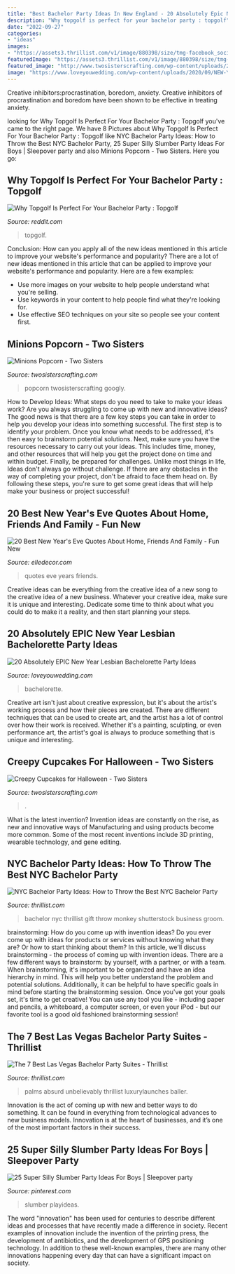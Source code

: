 ```yaml
---
title: "Best Bachelor Party Ideas In New England - 20 Absolutely Epic New Year Lesbian Bachelorette Party Ideas"
description: "Why topgolf is perfect for your bachelor party : topgolf"
date: "2022-09-27"
categories:
- "ideas"
images:
- "https://assets3.thrillist.com/v1/image/880398/size/tmg-facebook_social.jpg"
featuredImage: "https://assets3.thrillist.com/v1/image/880398/size/tmg-facebook_social.jpg"
featured_image: "http://www.twosisterscrafting.com/wp-content/uploads/2017/06/minion-popcorn-facebook.jpg"
image: "https://www.loveyouwedding.com/wp-content/uploads/2020/09/NEW-YEAR-lesbian-bachelorette-party-b.jpg"
---
```



Creative inhibitors:procrastination, boredom, anxiety.
Creative inhibitors of procrastination and boredom have been shown to be effective in treating anxiety.

	

		
looking for Why Topgolf Is Perfect For Your Bachelor Party : Topgolf you've came to the right page. We have 8 Pictures about Why Topgolf Is Perfect For Your Bachelor Party : Topgolf like NYC Bachelor Party Ideas: How to Throw the Best NYC Bachelor Party, 25 Super Silly Slumber Party Ideas For Boys | Sleepover party and also Minions Popcorn - Two Sisters. Here you go:
		
    
## Why Topgolf Is Perfect For Your Bachelor Party : Topgolf

<img loading=lazy src="https://external-preview.redd.it/0JYOUPb36_Qc_OkX4lE0gPlyvuYexxuQaAGaDIuveqE.jpg?auto=webp&amp;s=4d9700cc5f6718f1b90f4c9764344c44558d3c1e" onerror="this.onerror=null;this.src='https://tse4.mm.bing.net/th?id=OIP.O0Aiv7EIGr8wf1VSJINhfQHaE6&amp;pid=15.1';" alt="Why Topgolf Is Perfect For Your Bachelor Party : Topgolf">

_Source: reddit.com_

>topgolf. 

	

Conclusion: How can you apply all of the new ideas mentioned in this article to improve your website's performance and popularity?
There are a lot of new ideas mentioned in this article that can be applied to improve your website's performance and popularity. Here are a few examples: 
- Use more images on your website to help people understand what you're selling. 
- Use keywords in your content to help people find what they're looking for. 
- Use effective SEO techniques on your site so people see your content first.

    
## Minions Popcorn - Two Sisters

<img loading=lazy src="http://www.twosisterscrafting.com/wp-content/uploads/2017/06/minion-popcorn-facebook.jpg" onerror="this.onerror=null;this.src='https://tse3.mm.bing.net/th?id=OIP.IS2MUq74pTs7ukCk24ApBwHaD4&amp;pid=15.1';" alt="Minions Popcorn - Two Sisters">

_Source: twosisterscrafting.com_

>popcorn twosisterscrafting googly. 

	

How to Develop Ideas: What steps do you need to take to make your ideas work?
Are you always struggling to come up with new and innovative ideas? The good news is that there are a few key steps you can take in order to help you develop your ideas into something successful. The first step is to identify your problem. Once you know what needs to be addressed, it's then easy to brainstorm potential solutions. Next, make sure you have the resources necessary to carry out your ideas. This includes time, money, and other resources that will help you get the project done on time and within budget. Finally, be prepared for challenges. Unlike most things in life, Ideas don't always go without challenge. If there are any obstacles in the way of completing your project, don't be afraid to face them head on. By following these steps, you're sure to get some great ideas that will help make your business or project successful!

    
## 20 Best New Year&#039;s Eve Quotes About Home, Friends And Family - Fun New

<img loading=lazy src="http://edc.h-cdn.co/assets/16/48/new-year-quotes-1.jpg" onerror="this.onerror=null;this.src='https://tse3.mm.bing.net/th?id=OIP.BRuTIyOQ9HxL_fkOP4MOAQHaLH&amp;pid=15.1';" alt="20 Best New Year&#039;s Eve Quotes About Home, Friends And Family - Fun New">

_Source: elledecor.com_

>quotes eve years friends. 

	

Creative ideas can be everything from the creative idea of a new song to the creative idea of a new business. Whatever your creative idea, make sure it is unique and interesting. Dedicate some time to think about what you could do to make it a reality, and then start planning your steps.

    
## 20 Absolutely EPIC New Year Lesbian Bachelorette Party Ideas

<img loading=lazy src="https://www.loveyouwedding.com/wp-content/uploads/2020/09/NEW-YEAR-lesbian-bachelorette-party-b.jpg" onerror="this.onerror=null;this.src='https://tse3.mm.bing.net/th?id=OIP.gUshdMlTcyhHfQ9X4Le_QgHaD4&amp;pid=15.1';" alt="20 Absolutely EPIC New Year Lesbian Bachelorette Party Ideas">

_Source: loveyouwedding.com_

>bachelorette. 

	

Creative art isn't just about creative expression, but it's about the artist's working process and how their pieces are created. There are different techniques that can be used to create art, and the artist has a lot of control over how their work is received. Whether it's a painting, sculpting, or even performance art, the artist's goal is always to produce something that is unique and interesting.

    
## Creepy Cupcakes For Halloween - Two Sisters

<img loading=lazy src="https://www.twosisterscrafting.com/wp-content/uploads/2017/09/creepy-cupcakes-for-halloween-main.jpg" onerror="this.onerror=null;this.src='https://tse2.mm.bing.net/th?id=OIP.5zGp5gGMqssZXyk5NjhuXgHaE6&amp;pid=15.1';" alt="Creepy Cupcakes for Halloween - Two Sisters">

_Source: twosisterscrafting.com_

>. 

	

What is the latest invention?
Invention ideas are constantly on the rise, as new and innovative ways of Manufacturing and using products become more common. Some of the most recent inventions include 3D printing, wearable technology, and gene editing.

    
## NYC Bachelor Party Ideas: How To Throw The Best NYC Bachelor Party

<img loading=lazy src="https://assets3.thrillist.com/v1/image/2818965/size/gn-gift_guide_variable_c.jpg" onerror="this.onerror=null;this.src='https://tse3.mm.bing.net/th?id=OIP.QwYheubquz77YGUzpq-IYwHaE7&amp;pid=15.1';" alt="NYC Bachelor Party Ideas: How to Throw the Best NYC Bachelor Party">

_Source: thrillist.com_

>bachelor nyc thrillist gift throw monkey shutterstock business groom. 

	

brainstorming: How do you come up with invention ideas?
Do you ever come up with ideas for products or services without knowing what they are? Or how to start thinking about them? In this article, we'll discuss brainstorming - the process of coming up with invention ideas.
There are a few different ways to brainstorm: by yourself, with a partner, or with a team. When brainstorming, it's important to be organized and have an idea hierarchy in mind. This will help you better understand the problem and potential solutions. Additionally, it can be helpful to have specific goals in mind before starting the brainstorming session. Once you've got your goals set, it's time to get creative! You can use any tool you like - including paper and pencils, a whiteboard, a computer screen, or even your iPod - but our favorite tool is a good old fashioned brainstorming session!

    
## The 7 Best Las Vegas Bachelor Party Suites - Thrillist

<img loading=lazy src="https://assets3.thrillist.com/v1/image/880398/size/tmg-facebook_social.jpg" onerror="this.onerror=null;this.src='https://tse4.mm.bing.net/th?id=OIP.lIZYPE_TNQqMW1-VlBnUygHaEj&amp;pid=15.1';" alt="The 7 Best Las Vegas Bachelor Party Suites - Thrillist">

_Source: thrillist.com_

>palms absurd unbelievably thrillist luxurylaunches baller. 

	

Innovation is the act of coming up with new and better ways to do something. It can be found in everything from technological advances to new business models. Innovation is at the heart of businesses, and it’s one of the most important factors in their success.

    
## 25 Super Silly Slumber Party Ideas For Boys | Sleepover Party

<img loading=lazy src="https://i.pinimg.com/736x/74/85/8a/74858aed98bcf3858e2415e5b0413696.jpg" onerror="this.onerror=null;this.src='https://tse3.mm.bing.net/th?id=OIP.omk9LuIwcJbu1w29qMQsOQHaKl&amp;pid=15.1';" alt="25 Super Silly Slumber Party Ideas For Boys | Sleepover party">

_Source: pinterest.com_

>slumber playideas. 

	

The word "innovation" has been used for centuries to describe different ideas and processes that have recently made a difference in society. Recent examples of innovation include the invention of the printing press, the development of antibiotics, and the development of GPS positioning technology. In addition to these well-known examples, there are many other innovations happening every day that can have a significant impact on society.

